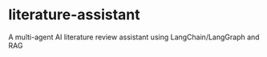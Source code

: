 # literature-assistant
A multi-agent AI literature review assistant using LangChain/LangGraph and RAG
